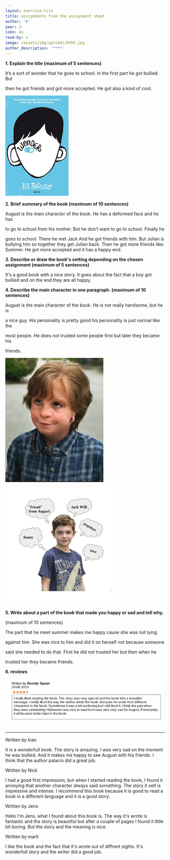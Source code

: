 ```yaml
---
layout: exercise-tile
title: assignments from the assignment sheet
author: '6'
year: 3
isbn: 4s
read-by: s
image: /assets/img/uploads/hhhh.jpg
author_description: '****'
---
```

**1. Explain the title (maximum of 5 sentences)**

It’s a sort of wonder that he goes to school. In the first part he got bullied. But 

then he got friends and got more accepted. He got also a kind of cool.

![](/assets/img/uploads/555.jpg)

**2. Brief summary of the book (maximum of 10 sentences)**

August is the main character of the book. He has a deformed face and he has 

to go to school from his mother. But he don’t want to go to school. Finally he 

goes to school. There he met Jack And he got friends with him. But Julian is bullying him so together they get Julian back. Then he got more friends like: Summer. He got more accepted and it has a happy end.

**3. Describe or draw the book's setting depending on the chosen assignment  (maximum of 5 sentences)**

It's a good book with a nice story. It goes about the fact that a boy got bullied and on the end they are all happy.

**4. Describe the main character in one paragraph. (maximum of 10 sentences)**

August is the main character of the book. He is not really handsome, but he is 

a nice guy. His personality is pretty good his personality is just normal like the 

most people. He does not trusted some people first but later they became his 

friends.

![](/assets/img/uploads/4e09d7c0-304d-43c1-8d85-293bb9c4432e.jpg)

![](/assets/img/uploads/img-1560407947841.png)

**5. Write about a part of the book that made you happy or sad and tell why.**

(maximum of 10 sentences) 

The part that he meet summer makes me happy cause she was not lying 

against him. She was nice to him and did it on herself not because someone 

said she needed to do that. First he did not trusted her but then when he 

trusted her they became friends.

**6. reviews**

![](/assets/img/uploads/img-1560346712989.png)

- - -

Written by kian

It is a wonderfull book. The story is amazing. I was very sad on the moment he was bullied.  And it makes me happy to see August with his friends. I think that the author palacio did a great job.

Written by Nick

I had a good first impression, but when I started reading the book, I found it annoying that another character always said something. The story it self is impressive and intense. I recommend this book because it is good to read a book in a different language and it is a good story.

Written by Jens

Hello I'm Jens, what I found about this book is. The way it's wrote is fantastic and the story is beautiful but after a couple of pages I found it little bit boring. But the story and the meaning is nice.

Written by marit

I like the book and the fact that it's wrote out of diffrent sights. It's  wonderfull story and the writer did a good job.
